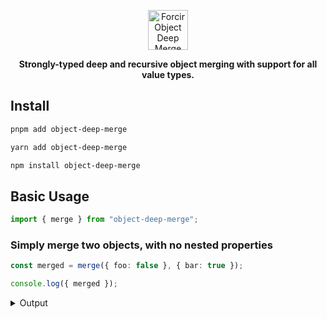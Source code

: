 <p align="center"></p>
<div align="center">
    <picture>
        <source media="(prefers-color-scheme: dark)" srcset="https://cdn.forcir.com/oss/forcir-object-deep-merge/assets/images/logos/dark.png" height="64">
        <source media="(prefers-color-scheme: light)" srcset="https://cdn.forcir.com/oss/forcir-object-deep-merge/assets/images/logos/light.png" height="64">
        <img alt="Forcir Object Deep Merge Logo" src="https://cdn.forcir.com/oss/forcir-object-deep-merge/assets/images/logos/light.png" height="64">
    </picture>
</div>
<p align="center"><strong>Strongly-typed deep and recursive object merging with support for all value types.</strong></p>
<p align="center"></p>

## Install

```bash
pnpm add object-deep-merge
```

```bash
yarn add object-deep-merge
```

```bash
npm install object-deep-merge
```

## Basic Usage

```ts
import { merge } from "object-deep-merge";
```

### Simply merge two objects, with no nested properties

```ts
const merged = merge({ foo: false }, { bar: true });

console.log({ merged });
```

<details><summary>Output</summary>

```json
{
    "merged": {
        "foo": false,
        "bar": true
    }
}
```

</details>
